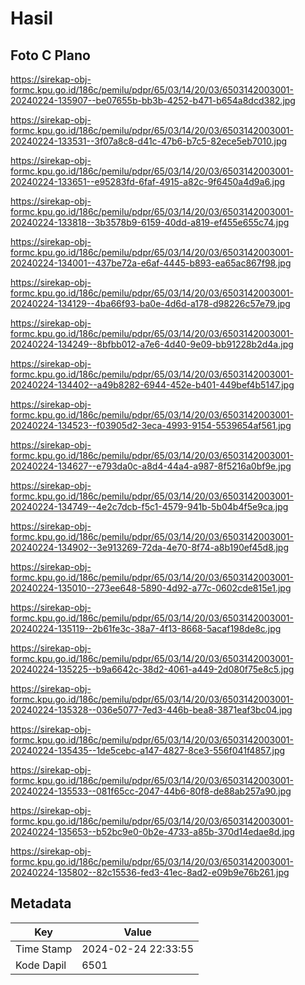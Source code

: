 # Hasil

## Foto C Plano

https://sirekap-obj-formc.kpu.go.id/186c/pemilu/pdpr/65/03/14/20/03/6503142003001-20240224-135907--be07655b-bb3b-4252-b471-b654a8dcd382.jpg

https://sirekap-obj-formc.kpu.go.id/186c/pemilu/pdpr/65/03/14/20/03/6503142003001-20240224-133531--3f07a8c8-d41c-47b6-b7c5-82ece5eb7010.jpg

https://sirekap-obj-formc.kpu.go.id/186c/pemilu/pdpr/65/03/14/20/03/6503142003001-20240224-133651--e95283fd-6faf-4915-a82c-9f6450a4d9a6.jpg

https://sirekap-obj-formc.kpu.go.id/186c/pemilu/pdpr/65/03/14/20/03/6503142003001-20240224-133818--3b3578b9-6159-40dd-a819-ef455e655c74.jpg

https://sirekap-obj-formc.kpu.go.id/186c/pemilu/pdpr/65/03/14/20/03/6503142003001-20240224-134001--437be72a-e6af-4445-b893-ea65ac867f98.jpg

https://sirekap-obj-formc.kpu.go.id/186c/pemilu/pdpr/65/03/14/20/03/6503142003001-20240224-134129--4ba66f93-ba0e-4d6d-a178-d98226c57e79.jpg

https://sirekap-obj-formc.kpu.go.id/186c/pemilu/pdpr/65/03/14/20/03/6503142003001-20240224-134249--8bfbb012-a7e6-4d40-9e09-bb91228b2d4a.jpg

https://sirekap-obj-formc.kpu.go.id/186c/pemilu/pdpr/65/03/14/20/03/6503142003001-20240224-134402--a49b8282-6944-452e-b401-449bef4b5147.jpg

https://sirekap-obj-formc.kpu.go.id/186c/pemilu/pdpr/65/03/14/20/03/6503142003001-20240224-134523--f03905d2-3eca-4993-9154-5539654af561.jpg

https://sirekap-obj-formc.kpu.go.id/186c/pemilu/pdpr/65/03/14/20/03/6503142003001-20240224-134627--e793da0c-a8d4-44a4-a987-8f5216a0bf9e.jpg

https://sirekap-obj-formc.kpu.go.id/186c/pemilu/pdpr/65/03/14/20/03/6503142003001-20240224-134749--4e2c7dcb-f5c1-4579-941b-5b04b4f5e9ca.jpg

https://sirekap-obj-formc.kpu.go.id/186c/pemilu/pdpr/65/03/14/20/03/6503142003001-20240224-134902--3e913269-72da-4e70-8f74-a8b190ef45d8.jpg

https://sirekap-obj-formc.kpu.go.id/186c/pemilu/pdpr/65/03/14/20/03/6503142003001-20240224-135010--273ee648-5890-4d92-a77c-0602cde815e1.jpg

https://sirekap-obj-formc.kpu.go.id/186c/pemilu/pdpr/65/03/14/20/03/6503142003001-20240224-135119--2b61fe3c-38a7-4f13-8668-5acaf198de8c.jpg

https://sirekap-obj-formc.kpu.go.id/186c/pemilu/pdpr/65/03/14/20/03/6503142003001-20240224-135225--b9a6642c-38d2-4061-a449-2d080f75e8c5.jpg

https://sirekap-obj-formc.kpu.go.id/186c/pemilu/pdpr/65/03/14/20/03/6503142003001-20240224-135328--036e5077-7ed3-446b-bea8-3871eaf3bc04.jpg

https://sirekap-obj-formc.kpu.go.id/186c/pemilu/pdpr/65/03/14/20/03/6503142003001-20240224-135435--1de5cebc-a147-4827-8ce3-556f041f4857.jpg

https://sirekap-obj-formc.kpu.go.id/186c/pemilu/pdpr/65/03/14/20/03/6503142003001-20240224-135533--081f65cc-2047-44b6-80f8-de88ab257a90.jpg

https://sirekap-obj-formc.kpu.go.id/186c/pemilu/pdpr/65/03/14/20/03/6503142003001-20240224-135653--b52bc9e0-0b2e-4733-a85b-370d14edae8d.jpg

https://sirekap-obj-formc.kpu.go.id/186c/pemilu/pdpr/65/03/14/20/03/6503142003001-20240224-135802--82c15536-fed3-41ec-8ad2-e09b9e76b261.jpg


## Metadata

| Key        | Value               |
| ---------- | ------------------- |
| Time Stamp | 2024-02-24 22:33:55 |
| Kode Dapil | 6501                |



